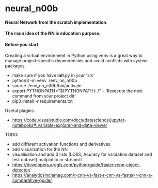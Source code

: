 # neural_n00b

#### Neural Network from the scratch implementation.

#### The main idea of the NN is education purpose.

#### Before you start

Creating a virtual environment in Python using venv is a great way to manage project-specific dependencies and avoid conflicts with system packages.

- make sure if you have **init**.py in your 'src'
- python3 -m venv ./env_nn_n00b
- source ./env_nn_n00b/bin/activate
- export PYTHONPATH="${PYTHONPATH}:./" - 'Rexecute the next command from your project dir'
- pip3 install -r requirements.txt

Useful plagins:

- https://code.visualstudio.com/docs/datascience/jupyter-notebooks#_variable-explorer-and-data-viewer

TODO:

- add different activation functions and derivatives
- add visualisation for the NN
- visualisation and add 3 lists (LOSS, Acuracy for validation dataset and test dataset) matplotlib or streamlit.
- https://developers.arcgis.com/python/guide/faster-rcnn-object-detector/
- https://analyticsindiamag.com/r-cnn-vs-fast-r-cnn-vs-faster-r-cnn-a-comparative-guide/
